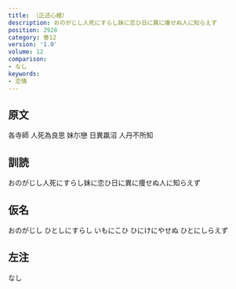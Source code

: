 ```yaml
---
title: （正述心緒）
description: おのがじし人死にすらし妹に恋ひ日に異に痩せぬ人に知らえず
position: 2928
category: 巻12
version: '1.0'
volume: 12
comparison:
- なし
keywords:
- 恋情
---
```


## 原文

各寺師 人死為良思 妹尓戀 日異羸沼 人丹不所知

## 訓読

おのがじし人死にすらし妹に恋ひ日に異に痩せぬ人に知らえず

## 仮名

おのがじし ひとしにすらし いもにこひ ひにけにやせぬ ひとにしらえず

## 左注

なし
